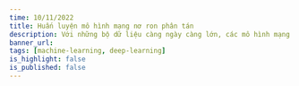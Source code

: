 ```yaml
---
time: 10/11/2022
title: Huấn luyện mô hình mạng nơ ron phân tán
description: Với những bộ dữ liệu càng ngày càng lớn, các mô hình mạng nơ ron càng ngày càng phức tạp, gồm nhiều tham số. Từ đó, việc huấn luyện những mô hình lớn với những bộ dữ liệu lớn trở nên khó khăn hơn, yêu cầu nhiều tài nguyên tính toán hơn. Để giải quyết vấn đề này, ta cần phải huấn luyện mô hình mạng nơ ron phân tán, phân tán trên nhiều GPUs khác nhau hoặc trên nhiều máy tính khác nhau hoặc trên nhiều cụm máy tính khác nhau.
banner_url:
tags: [machine-learning, deep-learning]
is_highlight: false
is_published: false
---
```

